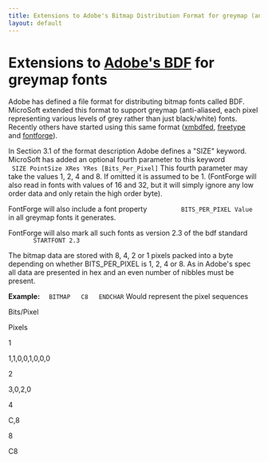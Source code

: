 ```yaml
---
title: Extensions to Adobe's Bitmap Distribution Format for greymap (anti-aliased)
layout: default
---
```



Extensions to [Adobe's BDF](http://partners.adobe.com/asn/developer/PDFS/TN/5005.BDF_Spec.pdf) for greymap fonts
================================================================================================================

Adobe has defined a file format for distributing bitmap fonts called
BDF. MicroSoft extended this format to support greymap (anti-aliased,
each pixel representing various levels of grey rather than just
black/white) fonts. Recently others have started using this same format
([xmbdfed](http://crl.nmsu.edu/~mleisher/xmbdfed.html),
[freetype](http://freetype.sf.net/) and [fontforge](index.html)).

In Section 3.1 of the format description Adobe defines a "SIZE" keyword.
MicroSoft has added an optional fourth parameter to this keyword
 `         SIZE PointSize XRes YRes [Bits_Per_Pixel]`
 This fourth parameter may take the values 1, 2, 4 and 8. If omitted it
is assumed to be 1. (FontForge will also read in fonts with values of 16
and 32, but it will simply ignore any low order data and only retain the
high order byte).

FontForge will also include a font property
 `         BITS_PER_PIXEL Value`
 in all greymap fonts it generates.

FontForge will also mark all such fonts as version 2.3 of the bdf
standard 
 `         STARTFONT 2.3`

The bitmap data are stored with 8, 4, 2 or 1 pixels packed into a byte
depending on whether BITS\_PER\_PIXEL is 1, 2, 4 or 8. As in Adobe's
spec all data are presented in hex and an even number of nibbles must be
present.

**Example:**
 `  BITMAP   C8   ENDCHAR`
 Would represent the pixel sequences

Bits/Pixel

Pixels

1

1,1,0,0,1,0,0,0

2

3,0,2,0

4

C,8

8

C8



